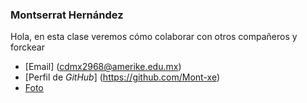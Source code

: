 ### Montserrat Hernández
Hola, en esta clase veremos cómo colaborar con otros compañeros y forckear

- [Email] (cdmx2968@amerike.edu.mx)
- [Perfil de _GitHub_] (https://github.com/Mont-xe)
- [Foto](https://drive.google.com/file/d/1Bbnq-BteqXfbDHQeF5aDGg2RA5NS68b2/view?usp=sharing)
